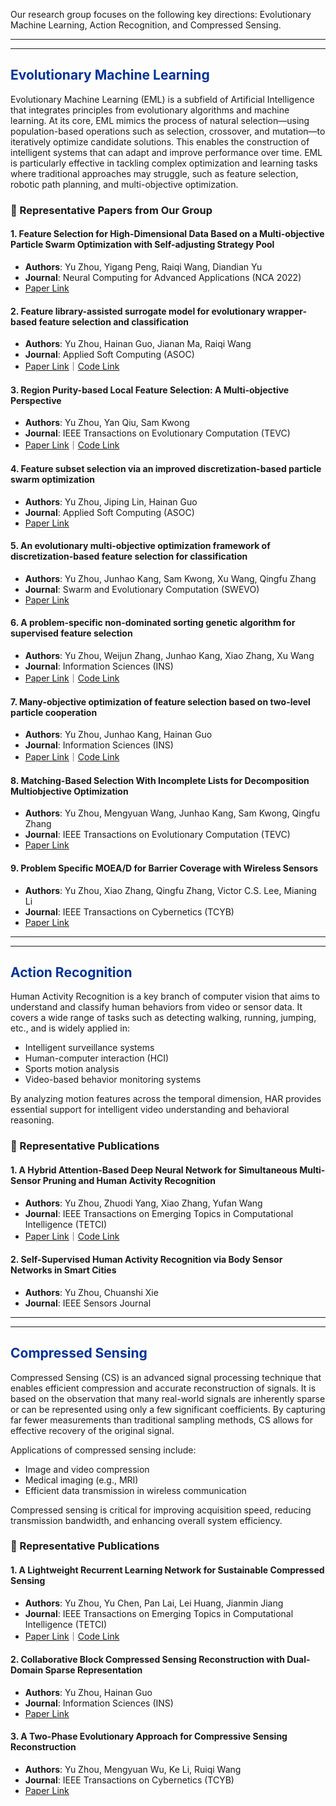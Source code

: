 Our research group focuses on the following key directions: Evolutionary Machine Learning, Action Recognition, and Compressed Sensing.

---
---

<h2 style="color: #003399;">Evolutionary Machine Learning</h2>

Evolutionary Machine Learning (EML) is a subfield of Artificial Intelligence that integrates principles from evolutionary algorithms and machine learning. At its core, EML mimics the process of natural selection—using population-based operations such as selection, crossover, and mutation—to iteratively optimize candidate solutions. This enables the construction of intelligent systems that can adapt and improve performance over time. EML is particularly effective in tackling complex optimization and learning tasks where traditional approaches may struggle, such as feature selection, robotic path planning, and multi-objective optimization.



### 📄 Representative Papers from Our Group

#### 1. Feature Selection for High-Dimensional Data Based on a Multi-objective Particle Swarm Optimization with Self-adjusting Strategy Pool
- **Authors**: Yu Zhou, Yigang Peng, Raiqi Wang, Diandian Yu  
- **Journal**: Neural Computing for Advanced Applications (NCA 2022)  
- [Paper Link](https://link.springer.com/chapter/10.1007/978-981-19-6142-7_39)



#### 2. Feature library-assisted surrogate model for evolutionary wrapper-based feature selection and classification
- **Authors**: Yu Zhou, Hainan Guo, Jianan Ma, Raiqi Wang  
- **Journal**: Applied Soft Computing (ASOC)  
- [Paper Link](https://www.sciencedirect.com/science/article/pii/S1568494623002594)｜[Code Link](https://github.com/EMRGSZU/papers-code/tree/main/FL-SM)



#### 3. Region Purity-based Local Feature Selection: A Multi-objective Perspective
- **Authors**: Yu Zhou, Yan Qiu, Sam Kwong  
- **Journal**: IEEE Transactions on Evolutionary Computation (TEVC)  
- [Paper Link](https://ieeexplore.ieee.org/abstract/document/9953116)｜[Code Link](https://github.com/EMRGSZU/papers-code/tree/main/RP-LFS)



#### 4. Feature subset selection via an improved discretization-based particle swarm optimization
- **Authors**: Yu Zhou, Jiping Lin, Hainan Guo  
- **Journal**: Applied Soft Computing (ASOC)  
- [Paper Link](https://www.sciencedirect.com/science/article/pii/S1568494620307328)


#### 5. An evolutionary multi-objective optimization framework of discretization-based feature selection for classification
- **Authors**: Yu Zhou, Junhao Kang, Sam Kwong, Xu Wang, Qingfu Zhang  
- **Journal**: Swarm and Evolutionary Computation (SWEVO)  
- [Paper Link](https://doi.org/10.1016/j.swevo.2020.100770)



#### 6. A problem-specific non-dominated sorting genetic algorithm for supervised feature selection
- **Authors**: Yu Zhou, Weijun Zhang, Junhao Kang, Xiao Zhang, Xu Wang  
- **Journal**: Information Sciences (INS)  
- [Paper Link](https://doi.org/10.1016/j.ins.2020.08.083)｜[Code Link](https://github.com/EMRGSZU/papers-code/tree/main/PS-NSGA)



#### 7. Many-objective optimization of feature selection based on two-level particle cooperation
- **Authors**: Yu Zhou, Junhao Kang, Hainan Guo  
- **Journal**: Information Sciences (INS)  
- [Paper Link](https://doi.org/10.1016/j.ins.2020.05.004)｜[Code Link](https://github.com/EMRGSZU/papers-code/tree/main/MOEAD-COPSO)



#### 8. Matching-Based Selection With Incomplete Lists for Decomposition Multiobjective Optimization
- **Authors**: Yu Zhou, Mengyuan Wang, Junhao Kang, Sam Kwong, Qingfu Zhang  
- **Journal**: IEEE Transactions on Evolutionary Computation (TEVC)  
- [Paper Link](https://ieeexplore.ieee.org/abstract/document/7837621/)



#### 9. Problem Specific MOEA/D for Barrier Coverage with Wireless Sensors
- **Authors**: Yu Zhou, Xiao Zhang, Qingfu Zhang, Victor C.S. Lee, Mianing Li  
- **Journal**: IEEE Transactions on Cybernetics (TCYB)  
- [Paper Link](https://ieeexplore.ieee.org/abstract/document/7515224/)


---
---

<h2 style="color: #003399;">Action Recognition</h2>

Human Activity Recognition is a key branch of computer vision that aims to understand and classify human behaviors from video or sensor data. It covers a wide range of tasks such as detecting walking, running, jumping, etc., and is widely applied in:

- Intelligent surveillance systems  
- Human-computer interaction (HCI)  
- Sports motion analysis  
- Video-based behavior monitoring systems  

By analyzing motion features across the temporal dimension, HAR provides essential support for intelligent video understanding and behavioral reasoning.



### 📄 Representative Publications

#### 1. A Hybrid Attention-Based Deep Neural Network for Simultaneous Multi-Sensor Pruning and Human Activity Recognition  
- **Authors**: Yu Zhou, Zhuodi Yang, Xiao Zhang, Yufan Wang  
- **Journal**: IEEE Transactions on Emerging Topics in Computational Intelligence (TETCI)  
- [Paper Link](https://ieeexplore.ieee.org/abstract/document/9848473)｜[Code Link](https://github.com/EMRGSZU/papers-code/tree/main/HAP-DNN)



#### 2. Self-Supervised Human Activity Recognition via Body Sensor Networks in Smart Cities  
- **Authors**: Yu Zhou, Chuanshi Xie  
- **Journal**: IEEE Sensors Journal

---
---

<h2 style="color: #003399;">Compressed Sensing</h2>

Compressed Sensing (CS) is an advanced signal processing technique that enables efficient compression and accurate reconstruction of signals. It is based on the observation that many real-world signals are inherently sparse or can be represented using only a few significant coefficients. By capturing far fewer measurements than traditional sampling methods, CS allows for effective recovery of the original signal.

Applications of compressed sensing include:

- Image and video compression  
- Medical imaging (e.g., MRI)  
- Efficient data transmission in wireless communication  

Compressed sensing is critical for improving acquisition speed, reducing transmission bandwidth, and enhancing overall system efficiency.



### 📄 Representative Publications

#### 1. A Lightweight Recurrent Learning Network for Sustainable Compressed Sensing  
- **Authors**: Yu Zhou, Yu Chen, Pan Lai, Lei Huang, Jianmin Jiang  
- **Journal**: IEEE Transactions on Emerging Topics in Computational Intelligence (TETCI)  
- [Paper Link](https://ieeexplore.ieee.org/abstract/document/10124723)｜[Code Link](https://github.com/C66YU/CSRN)



#### 2. Collaborative Block Compressed Sensing Reconstruction with Dual-Domain Sparse Representation  
- **Authors**: Yu Zhou, Hainan Guo  
- **Journal**: Information Sciences (INS)  
- [Paper Link](https://doi.org/10.1016/j.ins.2018.08.064)


#### 3. A Two-Phase Evolutionary Approach for Compressive Sensing Reconstruction  
- **Authors**: Yu Zhou, Mengyuan Wu, Ke Li, Ruiqi Wang  
- **Journal**: IEEE Transactions on Cybernetics (TCYB)  
- [Paper Link](https://ieeexplore.ieee.org/abstract/document/7900408/)
